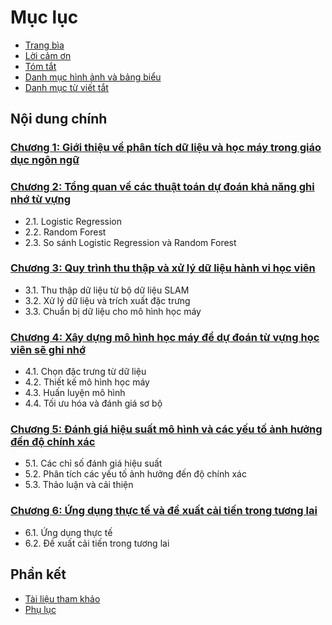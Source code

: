 # Mục lục

-   [Trang bìa](01-title-page.md)
-   [Lời cảm ơn](02-acknowledgements.md)
-   [Tóm tắt](03-abstract.md)
-   [Danh mục hình ảnh và bảng biểu](05-list-of-figures.md)
-   [Danh mục từ viết tắt](06-abbreviations.md)

## Nội dung chính

### [Chương 1: Giới thiệu về phân tích dữ liệu và học máy trong giáo dục ngôn ngữ](../02-chapters/01-chuong-1.md)

### [Chương 2: Tổng quan về các thuật toán dự đoán khả năng ghi nhớ từ vựng](../02-chapters/02-chuong-2.md)

-   2.1. Logistic Regression
-   2.2. Random Forest
-   2.3. So sánh Logistic Regression và Random Forest

### [Chương 3: Quy trình thu thập và xử lý dữ liệu hành vi học viên](../02-chapters/03-chuong-3.md)

-   3.1. Thu thập dữ liệu từ bộ dữ liệu SLAM
-   3.2. Xử lý dữ liệu và trích xuất đặc trưng
-   3.3. Chuẩn bị dữ liệu cho mô hình học máy

### [Chương 4: Xây dựng mô hình học máy để dự đoán từ vựng học viên sẽ ghi nhớ](../02-chapters/04-chuong-4.md)

-   4.1. Chọn đặc trưng từ dữ liệu
-   4.2. Thiết kế mô hình học máy
-   4.3. Huấn luyện mô hình
-   4.4. Tối ưu hóa và đánh giá sơ bộ

### [Chương 5: Đánh giá hiệu suất mô hình và các yếu tố ảnh hưởng đến độ chính xác](../02-chapters/05-chuong-5.md)

-   5.1. Các chỉ số đánh giá hiệu suất
-   5.2. Phân tích các yếu tố ảnh hưởng đến độ chính xác
-   5.3. Thảo luận và cải thiện

### [Chương 6: Ứng dụng thực tế và đề xuất cải tiến trong tương lai](../02-chapters/06-chuong-6.md)

-   6.1. Ứng dụng thực tế
-   6.2. Đề xuất cải tiến trong tương lai

## Phần kết

-   [Tài liệu tham khảo](../03-back-matter/01-references.md)
-   [Phụ lục](../03-back-matter/02-appendices.md)
